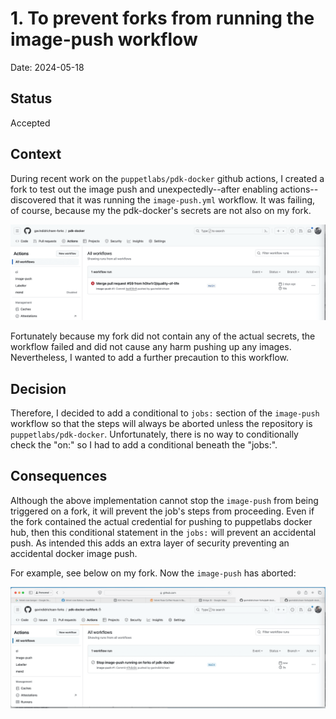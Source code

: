 # 1. To prevent forks from running the image-push workflow

Date: 2024-05-18

## Status

Accepted

## Context

During recent work on the `puppetlabs/pdk-docker` github actions, I created a fork to test out the image push and unexpectedly--after enabling actions--discovered that it was running the ``image-push.yml`` workflow.  It was failing, of course, because my the pdk-docker's secrets are not also on my fork.  

![alt text](0001a.png)

Fortunately because my fork did not contain any of the actual secrets, the workflow failed and did not cause any harm pushing up any images.  Nevertheless, I wanted to add a further precaution to this workflow.

## Decision

Therefore, I decided to add a conditional to `jobs:` section of the `image-push` workflow so that the steps will always be aborted unless the repository is `puppetlabs/pdk-docker`.  Unfortunately, there is no way to conditionally check the "on:" so I had to add a conditional beneath the "jobs:".

## Consequences

Although the above implementation cannot stop the `image-push` from being triggered on a fork, it will prevent the job's steps from proceeding.  Even if the fork contained the actual credential for pushing to puppetlabs docker hub, then this conditional statement in the `jobs:` will prevent an accidental push.  As intended this adds an extra layer of security preventing an accidental docker image push.

For example, see below on my fork.  Now the `image-push` has aborted:

![alt text](0001b.png)
